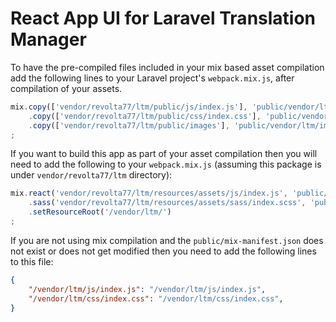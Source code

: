 # React App UI for Laravel Translation Manager

To have the pre-compiled files included in your mix based asset compilation add the following
lines to your Laravel project's `webpack.mix.js`, after compilation of your assets. 

```js
mix.copy(['vendor/revolta77/ltm/public/js/index.js'], 'public/vendor/ltm/js/index.js')
    .copy(['vendor/revolta77/ltm/public/css/index.css'], 'public/vendor/ltm/css/index.css')
    .copy(['vendor/revolta77/ltm/public/images'], 'public/vendor/ltm/images')
;
```

If you want to build this app as part of your asset compilation then you will need to add the
following to your `webpack.mix.js` (assuming this package is under
`vendor/revolta77/ltm` directory):

```js
mix.react('vendor/revolta77/ltm/resources/assets/js/index.js', 'public/vendor/ltm/js')
    .sass('vendor/revolta77/ltm/resources/assets/sass/index.scss', 'public/vendor/ltm/css')
    .setResourceRoot('/vendor/ltm/')
;
```

If you are not using mix compilation and the `public/mix-manifest.json` does not exist or does
not get modified then you need to add the following lines to this file:

```json
{
    "/vendor/ltm/js/index.js": "/vendor/ltm/js/index.js",
    "/vendor/ltm/css/index.css": "/vendor/ltm/css/index.css",
}
```

